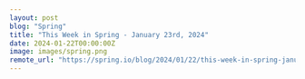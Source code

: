 ```yaml
---
layout: post
blog: "Spring"
title: "This Week in Spring - January 23rd, 2024"
date: 2024-01-22T00:00:00Z
image: images/spring.png
remote_url: "https://spring.io/blog/2024/01/22/this-week-in-spring-january-23rd-2024"
---
```

